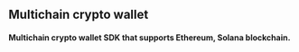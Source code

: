 ## Multichain crypto wallet 

#### Multichain crypto wallet SDK that supports Ethereum, Solana blockchain.